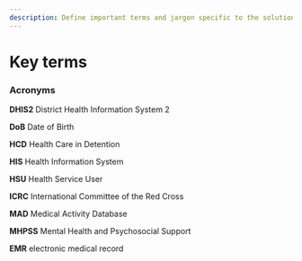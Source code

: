 ```yaml
---
description: Define important terms and jargon specific to the solution.
---
```


# Key terms

### Acronyms

**DHIS2** District Health Information System 2

**DoB** Date of Birth

**HCD** Health Care in Detention

**HIS** Health Information System

**HSU** Health Service User

**ICRC** International Committee of the Red Cross

**MAD** Medical Activity Database

**MHPSS** Mental Health and Psychosocial Support

**EMR** electronic medical record
